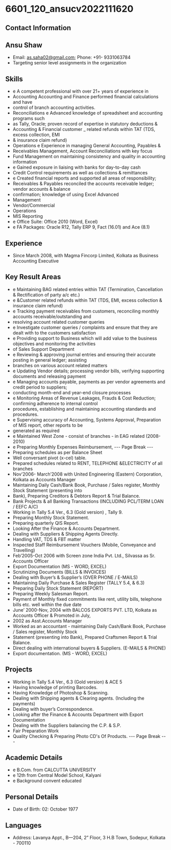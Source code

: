 # 6601_120_ansucv2022111620

## Contact Information



## Ansu Shaw

* Email: as.saha02@gmail.com; Phone: +91- 9331063784
* Targeting senior level assignments in the organization


## Skills

* e A competent professional with over 21+ years of experience in
* Accounting Accounting and Finance performed financial calculations and have
* control of branch accounting activities.
* Reconciliations e Advanced knowledge of spreadsheet and accounting programs such
* as Tally, Oracle; proven record of expertise in statutory deductions &
* Accounting & Financial customer _ related refunds within TAT (TDS, excess collection, EMI
* & insurance claim refund)
* Operations e Experience in managing General Accounting, Payables &
* Receivables Management, Account Reconciliations with key focus
* Fund Management on maintaining consistency and quality in accounting information
* e Gained exposure in liaising with banks for day-to-day cash
* Credit Control requirements as well as collections & remittances
* e Created financial reports and supported all areas of responsibility;
* Receivables & Payables reconciled the accounts receivable ledger; vendor accounts & balance
* confirmation; knowledge of using Excel Advanced
* Management
* Vendor/Commercial
* Operations
* MIS Reporting
* e Office Suite: Office 2010 (Word, Excel)
* e FA Packages: Oracle R12, Tally ERP 9, Fact (16.01) and Ace (8.1)


## Experience

* Since March 2008, with Magma Fincorp Limited, Kolkata as Business Accounting Executive


## Key Result Areas

* e Maintaining BAG related entries within TAT (Termination, Cancellation & Rectification of party a/c etc.)
* e &Customer related refunds within TAT (TDS, EMI, excess collection & insurance claim refund)
* e Tracking payment receivables from customers, reconciling monthly accounts receivable/outstanding and
* resolving account related customer queries
* e Investigate customer queries / complaints and ensure that they are dealt with to the customers satisfaction
* e Providing support to Business which will add value to the business objectives and monitoring the activities
* of Sales Support Department
* e Reviewing & approving journal entries and ensuring their accurate posting in general ledger; assisting
* branches on various account related matters
* e Updating Vendor details; processing vendor bills, verifying supporting documents and releasing payment
* e Managing accounts payable, payments as per vendor agreements and credit period to suppliers;
* conducting month-end and year-end closure processes
* e Monitoring Areas of Revenue Leakages, Frauds & Cost Reduction; confirming adherence to internal control
* procedures, establishing and maintaining accounting standards and procedures.
* e Supervising accuracy of Accounting, Systems Approval, Preparation of MIS report, other reports to be
* generated as required
* e Maintained West Zone - consist of branches - in EAG related (2008-2010)
* e Preparing Monthly Expenses Reimbursement,
--- Page Break ---
* Preparing schedules as per Balance Sheet
* Well conversant pivot (x-cel) table.
* Prepared schedules related to RENT, TELEPHONE &ELECTRICITY of all branches
* Nov’2006- March’2008 with United Engineering (Eastern) Corporation, Kolkata as Accounts Manager
* Maintaining Daily Cash/Bank Book, Purchase / Sales register, Monthly Stock Statement (presenting into
* Bank), Preparing Creditors & Debtors Report & Trial Balance.
* Bank Projects & all Banking Transactions (INCLUDING PCL/TERM LOAN / EEFC A/C)
* Working in Tally 5.4 Ver., 6.3 (Gold version) , Tally 9.
* Preparing Monthly Stock Statement.
* Preparing quarterly QIS Report.
* Looking After the Finance & Accounts Department.
* Dealing with Suppliers & Shipping Agents Directly.
* Handling VAT, TDS & FBT matter
* Inspected Staff Reimbursement Vouchers (Mobile, Conveyance and Travelling)
* Feb’2005-Oct 2006 with Screen zone India Pvt. Ltd., Silvassa as Sr. Accounts Officer
* Export Documentation (MS - WORD, EXCEL)
* Scrutinizing Documents (BILLS & INVOICES)
* Dealing with Buyer’s & Supplier’s (OVER PHONE / E-MAILS)
* Maintaining Daily Purchase & Sales Register (TALLY 5.4, & 6.3)
* Preparing Daily Stock Statement (REPORT)
* Preparing Weekly Salesman Report.
* Payment of Monthly fixed commitments like rent, utility bills, telephone bills etc. well within the due date
* June’ 2000-Nov, 2004 with BALCOS EXPORTS PVT. LTD, Kolkata as Accounts Officer & Promoted in July,
* 2002 as Asst.Accounts Manager
* Worked as an accountant - maintaining Daily Cash/Bank Book, Purchase / Sales register, Monthly Stock
* Statement (presenting into Bank), Prepared Craftsmen Report & Trial Balance.
* Direct dealing with international buyers & Suppliers. (E-MAILS & PHONE)
* Export documentation. (MS - WORD, EXCEL)


## Projects

* Working in Tally 5.4 Ver., 6.3 (Gold version) & ACE 5
* Having knowledge of printing Barcodes.
* Having Knowledge of Photoshop & Scanning.
* Dealing with Shipping agents & Clearing agents. (Including the payments)
* Dealing with buyer’s Correspondence.
* Looking after the Finance & Accounts Department with Export Documentation
* Dealing with the Suppliers balancing the C.P. & S.P.
* Fair Preparation Work
* Quality Checking & Preparing Photo CD's Of Products.
--- Page Break ---


## Academic Details

* e B.Com. from CALCUTTA UNIVERSITY
* e 12th from Central Model School, Kalyani
* e Background convent educated


## Personal Details

* Date of Birth: 02: October 1977


## Languages

* Address: Lavanya Appt., B—204, 2” Floor, 3 H.B Town, Sodepur, Kolkata - 700110

